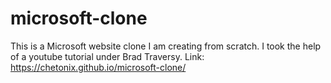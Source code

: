 # microsoft-clone
This is a Microsoft website clone I am creating from scratch. I took the help of a youtube tutorial under Brad Traversy.
Link: https://chetonix.github.io/microsoft-clone/
